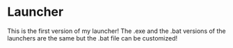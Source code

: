 # Launcher
This is the first version of my launcher!
The .exe and the .bat versions of the launchers are the same but the .bat file can be customized!
